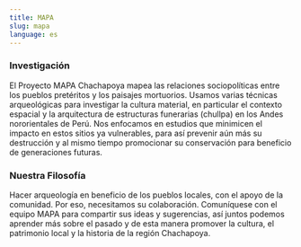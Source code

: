 ```yaml
---
title: MAPA
slug: mapa
language: es
---
```

### Investigación

El Proyecto MAPA Chachapoya mapea las relaciones sociopolíticas entre los pueblos pretéritos y los paisajes mortuorios. Usamos varias técnicas arqueológicas para investigar la cultura material, en particular el contexto espacial y la arquitectura de estructuras funerarias (chullpa) en los Andes nororientales de Perú. Nos enfocamos en estudios que minimicen el impacto en estos sitios ya vulnerables, para así prevenir aún más su destrucción y al mismo tiempo promocionar su conservación para beneficio de generaciones futuras.

### Nuestra Filosofía

Hacer arqueología en beneficio de los pueblos locales, con el apoyo de la comunidad. Por eso, necesitamos su colaboración. Comuníquese con el equipo MAPA para compartir sus ideas y sugerencias, así juntos podemos aprender más sobre el pasado y de esta manera promover la cultura, el patrimonio local y la historia de la región Chachapoya.